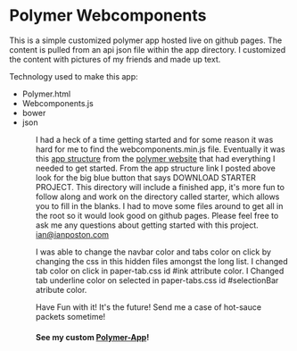 # Polymer Webcomponents 
This is a simple customized polymer app hosted live on github pages. The content is pulled from an api json file within the app directory. I customized the content with pictures of my friends and made up text. 

Technology used to make this app:
<ul>
 <li>Polymer.html</li>
 <li>Webcomponents.js</li>
 <li>bower</li>
 <li>json</li>
<ul>

I had a heck of a time getting started and for some reason it was hard for me to find the webcomponents.min.js file. Eventually it was this <a href="https://www.polymer-project.org/0.5/docs/start/tutorial/intro.html">app structure</a> from the <a href="https://www.polymer-project.org/0.5/">polymer website</a> that had everything I needed to get started. From the app structure link I posted above look for the big blue button that says DOWNLOAD STARTER PROJECT. This directory will include a finished app, it's more fun to follow along and work on the directory called starter, which allows you to fill in the blanks. I had to move some files around to get all in the root so it would look good on github pages. Please feel free to ask me any questions about getting started with this project. <a href="mailto:ian@ianposton.com">ian@ianposton.com</a>

I was able to change the navbar color and tabs color on click by changing the css in this hidden files amongst the long list. I changed tab color on click in paper-tab.css id #ink attribute color. I Changed tab underline color on selected in paper-tabs.css id #selectionBar atribute color.

Have Fun with it! It's the future! Send me a case of hot-sauce packets sometime!

<h4>See my custom <a href="http://iposton.github.io/polymer/">Polymer-App</a>!
